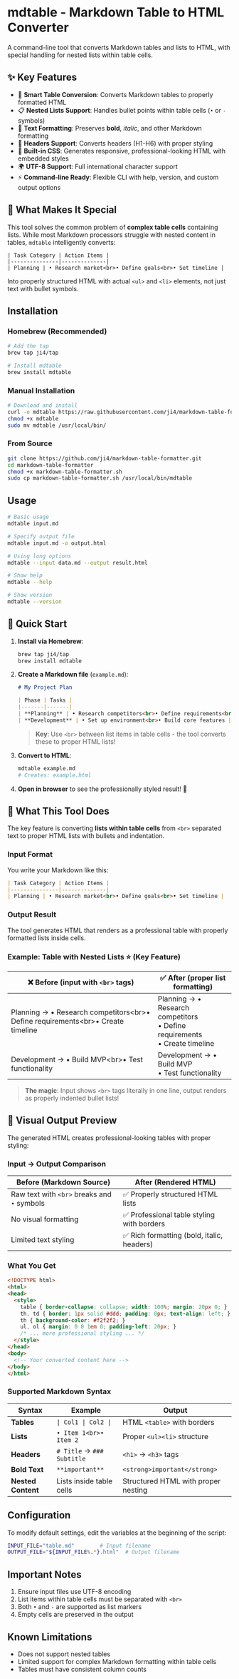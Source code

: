 # mdtable - Markdown Table to HTML Converter

A command-line tool that converts Markdown tables and lists to HTML, with special handling for nested lists within table cells.

## ✨ Key Features

- 🔄 **Smart Table Conversion**: Converts Markdown tables to properly formatted HTML
- 📋 **Nested Lists Support**: Handles bullet points within table cells (`•` or `-` symbols)
- 🎨 **Text Formatting**: Preserves **bold**, *italic*, and other Markdown formatting
- 📑 **Headers Support**: Converts headers (H1-H6) with proper styling
- 💅 **Built-in CSS**: Generates responsive, professional-looking HTML with embedded styles
- 🌍 **UTF-8 Support**: Full international character support
- ⚡ **Command-line Ready**: Flexible CLI with help, version, and custom output options

## 🎯 What Makes It Special

This tool solves the common problem of **complex table cells** containing lists. While most Markdown processors struggle with nested content in tables, `mdtable` intelligently converts:

```
| Task Category | Action Items |
|---------------|--------------|
| Planning | • Research market<br>• Define goals<br>• Set timeline |
```

Into properly structured HTML with actual `<ul>` and `<li>` elements, not just text with bullet symbols.

## Installation

### Homebrew (Recommended)

```bash
# Add the tap
brew tap ji4/tap

# Install mdtable
brew install mdtable
```

### Manual Installation

```bash
# Download and install
curl -o mdtable https://raw.githubusercontent.com/ji4/markdown-table-formatter/main/markdown-table-formatter.sh
chmod +x mdtable
sudo mv mdtable /usr/local/bin/
```

### From Source

```bash
git clone https://github.com/ji4/markdown-table-formatter.git
cd markdown-table-formatter
chmod +x markdown-table-formatter.sh
sudo cp markdown-table-formatter.sh /usr/local/bin/mdtable
```

## Usage

```bash
# Basic usage
mdtable input.md

# Specify output file
mdtable input.md -o output.html

# Using long options
mdtable --input data.md --output result.html

# Show help
mdtable --help

# Show version
mdtable --version
```

## 🚀 Quick Start

1. **Install via Homebrew**:
   ```bash
   brew tap ji4/tap
   brew install mdtable
   ```

2. **Create a Markdown file** (`example.md`):
   ```markdown
   # My Project Plan
   
   | Phase | Tasks |
   |-------|-------|
   | **Planning** | • Research competitors<br>• Define requirements<br>• Create mockups |
   | **Development** | • Set up environment<br>• Build core features |
   ```
   
   > **Key**: Use `<br>` between list items in table cells - the tool converts these to proper HTML lists!

3. **Convert to HTML**:
   ```bash
   mdtable example.md
   # Creates: example.html
   ```

4. **Open in browser** to see the professionally styled result! 🎉

## 🎯 What This Tool Does

The key feature is converting **lists within table cells** from `<br>` separated text to proper HTML lists with bullets and indentation.

### Input Format
You write your Markdown like this:
```markdown
| Task Category | Action Items |
|---------------|--------------|
| Planning | • Research market<br>• Define goals<br>• Set timeline |
```

### Output Result
The tool generates HTML that renders as a professional table with properly formatted lists inside cells.

### Example: Table with Nested Lists ⭐ (Key Feature)

| **❌ Before (input with `<br>` tags)** | **✅ After (proper list formatting)** |
|---------------------------------------|--------------------------------------|
| Planning → • Research competitors&lt;br&gt;• Define requirements&lt;br&gt;• Create timeline | Planning → • Research competitors<br>                    • Define requirements<br>                    • Create timeline |
| Development → • Build MVP&lt;br&gt;• Test functionality | Development → • Build MVP<br>                        • Test functionality |

> **The magic**: Input shows `<br>` tags literally in one line, output renders as properly indented bullet lists!


## 🎨 Visual Output Preview

The generated HTML creates professional-looking tables with proper styling:

### Input → Output Comparison

| **Before (Markdown Source)** | **After (Rendered HTML)** |
|------------------------------|---------------------------|
| Raw text with `<br>` breaks and `•` symbols | ✅ Properly structured HTML lists |
| No visual formatting | ✅ Professional table styling with borders |
| Limited text styling | ✅ Rich formatting (bold, italic, headers) |

### What You Get

```html
<!DOCTYPE html>
<html>
<head>
  <style>
    table { border-collapse: collapse; width: 100%; margin: 20px 0; }
    th, td { border: 1px solid #ddd; padding: 8px; text-align: left; }
    th { background-color: #f2f2f2; }
    ul, ol { margin: 0 0 1em 0; padding-left: 20px; }
    /* ... more professional styling ... */
  </style>
</head>
<body>
  <!-- Your converted content here -->
</body>
</html>
```

### Supported Markdown Syntax

| Syntax | Example | Output |
|--------|---------|--------|
| **Tables** | `\| Col1 \| Col2 \|` | HTML `<table>` with borders |
| **Lists** | `• Item 1<br>• Item 2` | Proper `<ul><li>` structure |
| **Headers** | `# Title` → `### Subtitle` | `<h1>` → `<h3>` tags |
| **Bold Text** | `**important**` | `<strong>important</strong>` |
| **Nested Content** | Lists inside table cells | Structured HTML with proper nesting |

## Configuration

To modify default settings, edit the variables at the beginning of the script:
```bash
INPUT_FILE="table.md"        # Input filename
OUTPUT_FILE="${INPUT_FILE%.*}.html"  # Output filename
```

## Important Notes

1. Ensure input files use UTF-8 encoding
2. List items within table cells must be separated with `<br>`
3. Both `•` and `-` are supported as list markers
4. Empty cells are preserved in the output


## Known Limitations

- Does not support nested tables
- Limited support for complex Markdown formatting within table cells
- Tables must have consistent column counts
